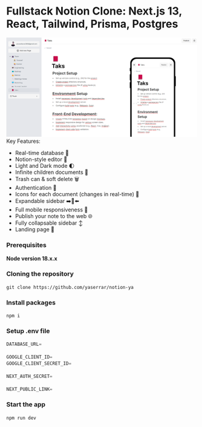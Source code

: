 # Fullstack Notion Clone: Next.js 13, React, Tailwind, Prisma, Postgres

![Notion clone](./public/notion.png)
Key Features:

- Real-time database 🔗
- Notion-style editor 📝
- Light and Dark mode 🌓
- Infinite children documents 🌲
- Trash can & soft delete 🗑️
- Authentication 🔐
- Icons for each document (changes in real-time) 🌠
- Expandable sidebar ➡️🔀⬅️
- Full mobile responsiveness 📱
- Publish your note to the web 🌐
- Fully collapsable sidebar ↕️
- Landing page 🛬

### Prerequisites

**Node version 18.x.x**

### Cloning the repository

```shell
git clone https://github.com/yaserrar/notion-ya
```

### Install packages

```shell
npm i
```

### Setup .env file

```js
DATABASE_URL=

GOOGLE_CLIENT_ID=
GOOGLE_CLIENT_SECRET_ID=

NEXT_AUTH_SECRET=

NEXT_PUBLIC_LINK=
```

### Start the app

```shell
npm run dev
```
